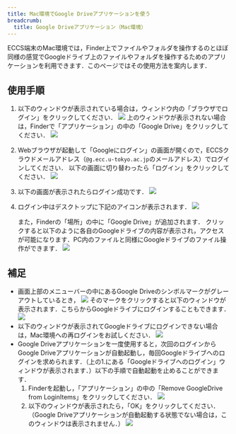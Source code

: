 ```yaml
---
title: Mac環境でGoogle Driveアプリケーションを使う
breadcrumb:
  title: Google Driveアプリケーション（Mac環境）
---
```


ECCS端末のMac環境では，Finder上でファイルやフォルダを操作するのとほぼ同様の感覚でGoogleドライブ上のファイルやフォルダを操作するためのアプリケーションを利用できます．このページではその使用方法を案内します．

## 使用手順

1. 以下のウィンドウが表示されている場合は，ウィンドウ内の「ブラウザでログイン」をクリックしてください．
   ![](./google-drive-1.png)
   上のウィンドウが表示されない場合は，Finderで「アプリケーション」の中の「Google Drive」をクリックしてください．
   ![](./google-drive-2.png)
2. Webブラウザが起動して「Googleにログイン」の画面が開くので，ECCSクラウドメールアドレス（`@g.ecc.u-tokyo.ac.jp`のメールアドレス）でログインしてください．
   以下の画面に切り替わったら「ログイン」をクリックしてください．
   ![](./google-drive-3.png)
3. 以下の画面が表示されたらログイン成功です．
   ![](./google-drive-4.png)
4. ログイン中はデスクトップに下記のアイコンが表示されます．
   ![](./google-drive-5.png)

   また，Finderの「場所」の中に「Google Drive」が追加されます．
   クリックすると以下のように各自のGoogleドライブの内容が表示され，アクセスが可能になります．PC内のファイルと同様にGoogleドライブのファイル操作ができます．
   ![](./google-drive-6.png)

## 補足

- 画面上部のメニューバーの中にあるGoogle Driveのシンボルマークがグレーアウトしているとき，
  ![](./google-drive-7.png)
  そのマークをクリックすると以下のウィンドウが表示されます．こちらからGoogleドライブにログインすることもできます．
  ![](./google-drive-8.png)
- 以下のウィンドウが表示されてGoogleドライブにログインできない場合は，Mac環境への再ログインをお試しください．
  ![](./google-drive-9.png)
- Google Driveアプリケーションを一度使用すると，次回のログインからGoogle Driveアプリケーションが自動起動し，毎回Googleドライブへのログインを求められます．（上の1.にある「Googleドライブへのログイン」ウィンドウが表示されます．）以下の手順で自動起動を止めることができます．
  1. Finderを起動し，「アプリケーション」の中の「Remove GoogleDrive from LoginItems」をクリックしてください．
    ![](./google-drive-10.png)
  2. 以下のウィンドウが表示されたら，「OK」をクリックしてください．（Google Driveアプリケーションが自動起動する状態でない場合は，このウィンドウは表示されません．）
    ![](./google-drive-11.png)
